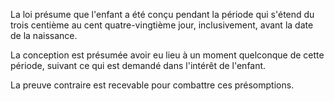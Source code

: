 La loi présume que l'enfant a été conçu pendant la période qui s'étend du trois centième au cent quatre-vingtième jour, inclusivement, avant la date de la naissance.

La conception est présumée avoir eu lieu à un moment quelconque de cette période, suivant ce qui est demandé dans l'intérêt de l'enfant.

La preuve contraire est recevable pour combattre ces présomptions.
